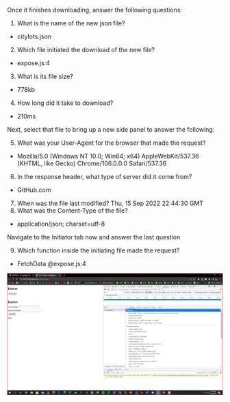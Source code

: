 Once it finishes downloading, answer the following questions:

1. What is the name of the new json file?
- citylots.json
2. Which file initiated the download of the new file?
- expose.js:4
3. What is its file size?
- 778kb
4. How long did it take to download?
- 210ms
 
Next, select that file to bring up a new side panel to answer the following:

5. What was your User-Agent for the browser that made the request?
- Mozilla/5.0 (Windows NT 10.0; Win64; x64) AppleWebKit/537.36 (KHTML, like Gecko) Chrome/106.0.0.0 Safari/537.36
6. In the response header, what type of server did it come from?
- GitHub.com
7. When was the file last modified?
Thu, 15 Sep 2022 22:44:30 GMT
8. What was the Content-Type of the file?
- application/json; charset=utf-8

Navigate to the Initiator tab now and answer the last question

9. Which function inside the initiating file made the request?
- FetchData @expose.js:4

![img](sc-part2-q1.jpg)